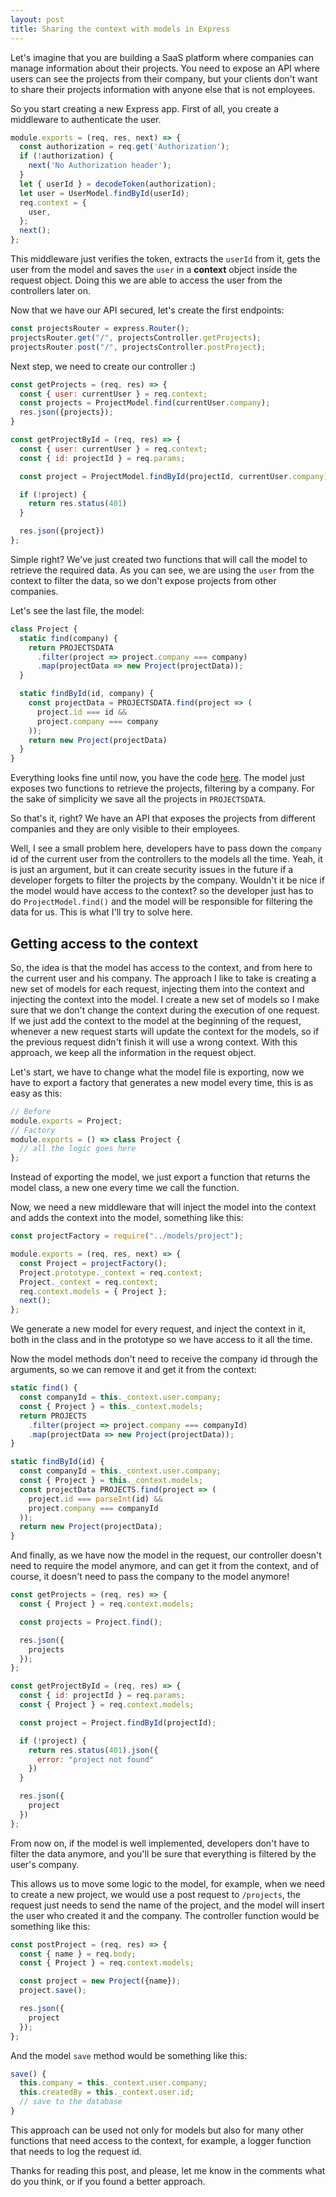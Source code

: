 ```yaml
---
layout: post
title: Sharing the context with models in Express
---
```

Let's imagine that you are building a SaaS platform where companies can manage information about their projects. You need to expose an API where users can see the projects from their company, but your clients don't want to share their projects information with anyone else that is not employees.

So you start creating a new Express app. First of all, you create a middleware to authenticate the user.
```js
module.exports = (req, res, next) => {
  const authorization = req.get('Authorization');
  if (!authorization) {
    next('No Authorization header');
  }
  let { userId } = decodeToken(authorization);
  let user = UserModel.findById(userId);
  req.context = {
    user,
  };
  next();
};
```
This middleware just verifies the token, extracts the `userId` from it, gets the user from the model and saves the `user` in a **context** object inside the request object. Doing this we are able to access the user from the controllers later on.

Now that we have our API secured, let's create the first endpoints:

```js
const projectsRouter = express.Router();
projectsRouter.get("/", projectsController.getProjects);
projectsRouter.post("/", projectsController.postProject);
```

Next step, we need to create our controller :)

```js
const getProjects = (req, res) => {
  const { user: currentUser } = req.context;
  const projects = ProjectModel.find(currentUser.company);
  res.json({projects});
}

const getProjectById = (req, res) => {
  const { user: currentUser } = req.context;
  const { id: projectId } = req.params;

  const project = ProjectModel.findById(projectId, currentUser.company);

  if (!project) {
    return res.status(401)
  }

  res.json({project})
};
```
Simple right? We've just created two functions that will call the model to retrieve the required data. As you can see, we are using the `user` from the context to filter the data, so we don't expose projects from other companies.

Let's see the last file, the model:
```js
class Project {
  static find(company) {
    return PROJECTSDATA
      .filter(project => project.company === company)
      .map(projectData => new Project(projectData));
  }

  static findById(id, company) {
    const projectData = PROJECTSDATA.find(project => (
      project.id === id &&
      project.company === company
    ));
    return new Project(projectData)
  }
}
```
Everything looks fine until now, you have the code [here](https://github.com/fernandocalsa/express-context/tree/no-context). The model just exposes two functions to retrieve the projects, filtering by a company. For the sake of simplicity we save all the projects in `PROJECTSDATA`.

So that's it, right? We have an API that exposes the projects from different companies and they are only visible to their employees.

Well, I see a small problem here, developers have to pass down the `company` id of the current user from the controllers to the models all the time. Yeah, it is just an argument, but it can create security issues in the future if a developer forgets to filter the projects by the company. Wouldn't it be nice if the model would have access to the context? so the developer just has to do `ProjectModel.find()` and the model will be responsible for filtering the data for us. This is what I'll try to solve here.

## Getting access to the context

So, the idea is that the model has access to the context, and from here to the current user and his company. The approach I like to take is creating a new set of models for each request, injecting them into the context and injecting the context into the model. I create a new set of models so I make sure that we don't change the context during the execution of one request. If we just add the context to the model at the beginning of the request, whenever a new request starts will update the context for the models, so if the previous request didn't finish it will use a wrong context. With this approach, we keep all the information in the request object.

Let's start, we have to change what the model file is exporting, now we have to export a factory that generates a new model every time, this is as easy as this:

```js
// Before
module.exports = Project;
// Factory
module.exports = () => class Project {
  // all the logic goes here
};
```

Instead of exporting the model, we just export a function that returns the model class, a new one every time we call the function.

Now, we need a new middleware that will inject the model into the context and adds the context into the model, something like this:

```js
const projectFactory = require("../models/project");

module.exports = (req, res, next) => {
  const Project = projectFactory();
  Project.prototype._context = req.context;
  Project._context = req.context;
  req.context.models = { Project };
  next();
};
```

We generate a new model for every request, and inject the context in it, both in the class and in the prototype so we have access to it all the time.

Now the model methods don't need to receive the company id through the arguments, so we can remove it and get it from the context:

```js
static find() {
  const companyId = this._context.user.company;
  const { Project } = this._context.models;
  return PROJECTS
    .filter(project => project.company === companyId)
    .map(projectData => new Project(projectData));
}

static findById(id) {
  const companyId = this._context.user.company;
  const { Project } = this._context.models;
  const projectData PROJECTS.find(project => (
    project.id === parseInt(id) &&
    project.company === companyId
  ));
  return new Project(projectData);
}
```

And finally, as we have now the model in the request, our controller doesn't need to require the model anymore, and can get it from the context, and of course, it doesn't need to pass the company to the model anymore!

```js
const getProjects = (req, res) => {
  const { Project } = req.context.models;

  const projects = Project.find();

  res.json({
    projects
  });
};

const getProjectById = (req, res) => {
  const { id: projectId } = req.params;
  const { Project } = req.context.models;

  const project = Project.findById(projectId);

  if (!project) {
    return res.status(401).json({
      error: "project not found"
    })
  }

  res.json({
    project
  })
};
```

From now on, if the model is well implemented, developers don't have to filter the data anymore, and you'll be sure that everything is filtered by the user's company.

This allows us to move some logic to the model, for example, when we need to create a new project, we would use a post request to `/projects`, the request just needs to send the name of the project, and the model will insert the user who created it and the company. The controller function would be something like this:

```js
const postProject = (req, res) => {
  const { name } = req.body;
  const { Project } = req.context.models;

  const project = new Project({name});
  project.save();

  res.json({
    project
  });
};
```

And the model `save` method would be something like this:

```js
save() {
  this.company = this._context.user.company;
  this.createdBy = this._context.user.id;
  // save to the database
}
```

This approach can be used not only for models but also for many other functions that need access to the context, for example, a logger function that needs to log the request id.

Thanks for reading this post, and please, let me know in the comments what do you think, or if you found a better approach.
